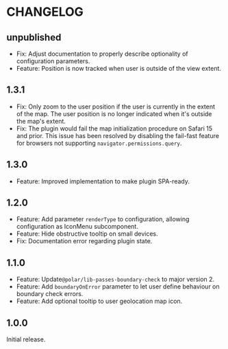 # CHANGELOG

## unpublished

- Fix: Adjust documentation to properly describe optionality of configuration parameters.
- Feature: Position is now tracked when user is outside of the view extent.

## 1.3.1

- Fix: Only zoom to the user position if the user is currently in the extent of the map. The user position is no longer indicated when it's outside the map's extent.
- Fix: The plugin would fail the map initialization procedure on Safari 15 and prior. This issue has been resolved by disabling the fail-fast feature for browsers not supporting `navigator.permissions.query`.

## 1.3.0

- Feature: Improved implementation to make plugin SPA-ready.

## 1.2.0

- Feature: Add parameter `renderType` to configuration, allowing configuration as IconMenu subcomponent.
- Feature: Hide obstructive tooltip on small devices.
- Fix: Documentation error regarding plugin state.

## 1.1.0

- Feature: Update`@polar/lib-passes-boundary-check` to major version 2.
- Feature: Add `boundaryOnError` parameter to let user define behaviour on boundary check errors.
- Feature: Add optional tooltip to user geolocation map icon.

## 1.0.0

Initial release.
